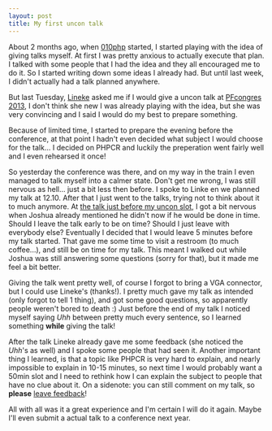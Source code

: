 ```yaml
---
layout: post
title: My first uncon talk
---
```

About 2 months ago, when [010php](http://010php.nl) started, I started playing with the idea of giving talks myself. At first
I was pretty anxious to actually execute that plan. I talked with some people that I had the idea and they all encouraged
me to do it. So I started writing down some ideas I already had. But until last week, I didn't actually had a talk planned
anywhere.

But last Tuesday, [Lineke](http://twitter.com/the_linie) asked me if I would give a uncon talk at [PFcongres 2013](http://pfcongres.nl),
I don't think she new I was already playing with the idea, but she was very convincing and I said I would do my best to prepare
something.

Because of limited time, I started to prepare the evening before the conference, at that point I hadn't even decided what
subject I would choose for the talk... I decided on PHPCR and luckily the preperation went fairly well and I even rehearsed
it once!

So yesterday the conference was there, and on my way in the train I even managed to talk myself into a calmer state. Don't
get me wrong, I was still nervous as hell... just a bit less then before. I spoke to Linke en we planned my talk at 12.10.
After that I just went to the talks, trying not to think about it to much anymore. At [the talk just before my uncon slot](http://joind.in/talk/view/8955),
I got a bit nervous when Joshua already mentioned he didn't now if he would be done in time. Should I leave the talk early
to be on time? Should I just leave with everybody else? Eventually I decided that I would leave 5 minutes before my talk
started. That gave me some time to visit a restroom (to much coffee...), and still be on time for my talk. This meant I
walked out while Joshua was still answering some questions (sorry for that), but it made me feel a bit better.

Giving the talk went pretty well, of course I forgot to bring a VGA connector, but I could use Lineke's (thanks!). I pretty
much gave my talk as intended (only forgot to tell 1 thing), and got some good questions, so apparently people weren't bored
to death :)
Just before the end of my talk I noticed myself saying _Uhh_ between pretty much every sentence, so I learned something
**while** giving the talk!

After the talk Lineke already gave me some feedback (she noticed the _Uhh_'s as well) and I spoke some people that had
seen it.
Another important thing I learned, is that a topic like PHPCR is very hard to explain, and nearly impossible to explain in
10-15 minutes, so next time I would probably want a 50min slot and I need to rethink how I can explain the subject to people
that have no clue about it. On a sidenote: you can still comment on my talk, so **please** [leave feedback](https://joind.in/talk/view/9216)!

All with all was it a great experience and I'm certain I will do it again. Maybe I'll even submit a actual talk to a conference
next year.